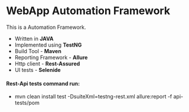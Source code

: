 # WebApp Automation Framework

This is a Automation Framework.
 - Written in **JAVA**
 - Implemented using **TestNG**
 - Build Tool - **Maven**
 - Reporting Framework - **Allure**
 - Http client - **Rest-Assured** 
 - UI tests - **Selenide**
 
#### Rest-Api tests command run: 
  - mvn clean install test -DsuiteXml=testng-rest.xml allure:report -f api-tests/pom